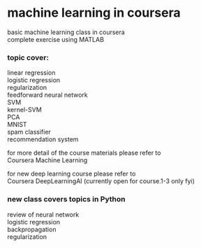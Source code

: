 # machine learning in coursera 

basic machine learning class in coursera  
complete exercise using MATLAB 

### topic cover:  
linear regression  
logistic regression  
regularization  
feedforward neural network  
SVM  
kernel-SVM  
PCA  
MNIST  
spam classifier  
recommendation system   



for more detail of the course materials please refer to   
Coursera Machine Learning  

for new deep learning course please refer to  
Coursera DeepLearningAI (currently open for course.1-3 only fyi)  

### new class covers topics in Python  
review of neural network  
logistic regression  
backpropagation  
regularization  


